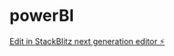 # powerBI

[Edit in StackBlitz next generation editor ⚡️](https://stackblitz.com/~/github.com/manimoney468/powerBI)